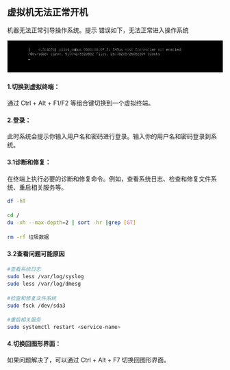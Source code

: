 ## 虚拟机无法正常开机

机器无法正常引导操作系统。提示 错误如下，无法正常进入操作系统

<img src="./images/虚拟机无法正常开机/image-20240624201932519.png" alt="image-20240624201932519" style="zoom:200%;" />

#### 1.切换到虚拟终端：

通过  Ctrl + Alt + F1/F2 等组合键切换到一个虚拟终端。

#### 2.登录：

此时系统会提示你输入用户名和密码进行登录。输入你的用户名和密码登录到系统。

#### 3.1诊断和修复：

在终端上执行必要的诊断和修复命令。例如，查看系统日志、检查和修复文件系统、重启相关服务等。

```bash
df -hT

cd /
du -xh --max-depth=2 | sort -hr |grep [GT]

rm -rf 垃圾数据
```

#### 3.2查看问题可能原因

```bash
#查看系统日志
sudo less /var/log/syslog
sudo less /var/log/dmesg

#检查和修复文件系统
sudo fsck /dev/sda3

#重启相关服务
sudo systemctl restart <service-name>
```

#### 4.切换回图形界面：

如果问题解决了，可以通过  Ctrl + Alt + F7 切换回图形界面。